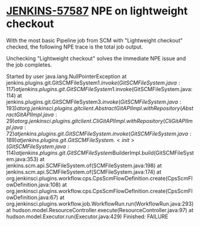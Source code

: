 # [JENKINS-57587](https://issues.jenkins-ci.org/browse/JENKINS-57587) NPE on lightweight checkout

With the most basic Pipeline job from SCM with "Lightweight checkout" checked, the following NPE trace is the total job output.

Unchecking "Lightweight checkout" solves the immediate NPE issue and the job completes.

Started by user <redacted>java.lang.NullPointerException
 at jenkins.plugins.git.GitSCMFileSystem$1.invoke(GitSCMFileSystem.java:117)
 at jenkins.plugins.git.GitSCMFileSystem$1.invoke(GitSCMFileSystem.java:114)
 at jenkins.plugins.git.GitSCMFileSystem$3.invoke(GitSCMFileSystem.java:193)
 at org.jenkinsci.plugins.gitclient.AbstractGitAPIImpl.withRepository(AbstractGitAPIImpl.java:29)
 at org.jenkinsci.plugins.gitclient.CliGitAPIImpl.withRepository(CliGitAPIImpl.java:72)
 at jenkins.plugins.git.GitSCMFileSystem.invoke(GitSCMFileSystem.java:189)
 at jenkins.plugins.git.GitSCMFileSystem.<init>(GitSCMFileSystem.java:114)
 at jenkins.plugins.git.GitSCMFileSystem$BuilderImpl.build(GitSCMFileSystem.java:353)
 at jenkins.scm.api.SCMFileSystem.of(SCMFileSystem.java:198)
 at jenkins.scm.api.SCMFileSystem.of(SCMFileSystem.java:174)
 at org.jenkinsci.plugins.workflow.cps.CpsScmFlowDefinition.create(CpsScmFlowDefinition.java:108)
 at org.jenkinsci.plugins.workflow.cps.CpsScmFlowDefinition.create(CpsScmFlowDefinition.java:67)
 at org.jenkinsci.plugins.workflow.job.WorkflowRun.run(WorkflowRun.java:293)
 at hudson.model.ResourceController.execute(ResourceController.java:97)
 at hudson.model.Executor.run(Executor.java:429)
Finished: FAILURE
